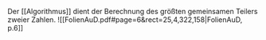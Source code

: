 Der [[Algorithmus]] dient der Berechnung des größten gemeinsamen Teilers zweier Zahlen.
![[FolienAuD.pdf#page=6&rect=25,4,322,158|FolienAuD, p.6]]
